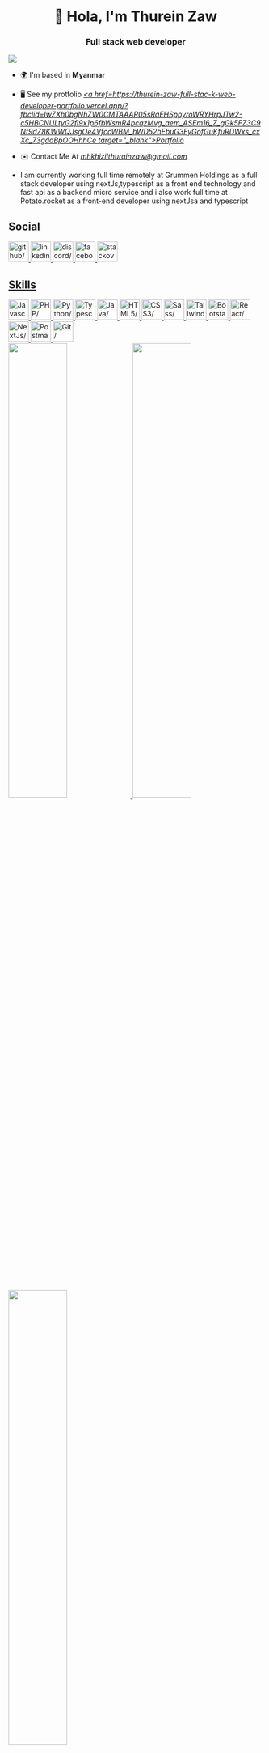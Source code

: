 <h1 align="center">👋 Hola, I'm Thurein Zaw</h1>

<h3 align="center">Full stack web developer</h3>

<img  src="https://github-profile-trophy.vercel.app/?username=mhkhizil&label=Profile%20views&color=0e75b6&style=flat"/>

 - 🌍 I'm based in **Myanmar**
- 🖥️ See my protfolio *<u><a href=https://thurein-zaw-full-stac-k-web-developer-portfolio.vercel.app/?fbclid=IwZXh0bgNhZW0CMTAAAR05sRaEHSppyroWRYHrpJTw2-c5HBCNULtyG2fl9x1p6fbWsmR4pcqzMvg_aem_ASEm16_Z_gGk5FZ3C9Nt9dZ8KWWQJsgOe4VfccWBM_hWD52hEbuG3FyGofGuKfuRDWxs_cxXc_73gdaBpOOHhhCe target="_blank">Portfolio</a></u>*
- ✉️ Contact Me At *<u><a href=mailto:mhkhizilthurainzaw@gmail.com target="_blank">mhkhizilthurainzaw@gmail.com</a></u>*


- I am currently working full time remotely at Grummen Holdings as a full stack developer using nextJs,typescript as a front end technology and fast api as a backend micro service and i also work full time at Potato.rocket as a front-end developer using nextJsa and typescript
<h2>Social</h2>
<a href="https://www.github.com/mhkhizil" target="_blank" ><img src="https://res.cloudinary.com/dreamlist/image/upload/v1676730434/ease-prof/social/github-tile_gsrozh.svg" height="40" width="40" alt=github/>
<a href="https://www.linkedin.com/in/thurein-zaw-62ab73291" target="_blank" ><img src="https://res.cloudinary.com/dreamlist/image/upload/v1676730564/ease-prof/social/linkedin-tile_jaz1sv.svg" height="40" width="40" alt=linkedin/>
<a href="https://discord.com/users/thureinzaw" target="_blank" ><img src="https://res.cloudinary.com/dreamlist/image/upload/v1676730718/ease-prof/social/discord-icon-svgrepo-com_wuyhta.svg" height="40" width="40" alt=discord/>
<a href="https://www.facebook.com/khizil/" target="_blank" ><img src="https://res.cloudinary.com/dreamlist/image/upload/v1676730776/ease-prof/social/facebook-tile_ohluug.svg" height="40" width="40" alt=facebook/>
<a href="https://www.stackoverflow.com/users/18001133/mh-khizil" target="_blank" ><img src="https://res.cloudinary.com/dreamlist/image/upload/v1676731089/ease-prof/social/stackoverflow-tile_h07xxl.svg" height="40" width="40" alt=stackoverflow/>

<h2>Skills</h2>
<a href="https://developer.mozilla.org/en-US/docs/Web/JavaScript" target="_blank" ><img src="https://res.cloudinary.com/dreamlist/image/upload/v1676609805/ease-prof/programming%20languages/javascript_zl26n3.svg" height="40" width="40" alt=Javascript/>
<a href="https://www.php.net/" target="_blank" ><img src="https://res.cloudinary.com/dreamlist/image/upload/v1676728606/ease-prof/programming%20languages/php-icon_l6wqva.svg" height="40" width="40" alt=PHP/>
<a href="https://www.python.org/" target="_blank" ><img src="https://res.cloudinary.com/dreamlist/image/upload/v1676609806/ease-prof/programming%20languages/python_e8bquv.svg" height="40" width="40" alt=Python/>
<a href="https://www.typescriptlang.org/" target="_blank" ><img src="https://res.cloudinary.com/dreamlist/image/upload/v1676609806/ease-prof/programming%20languages/typescript_yy0l4p.svg" height="40" width="40" alt=Typescript/>
<a href="https://www.oracle.com/java/" target="_blank" ><img src="https://res.cloudinary.com/dreamlist/image/upload/v1676727028/ease-prof/programming%20languages/java-icon_ksqmpo.svg" height="40" width="40" alt=Java/>
<a href="https://developer.mozilla.org/en-US/docs/Glossary/HTML5" target="_blank" ><img src="https://res.cloudinary.com/dreamlist/image/upload/v1676609810/ease-prof/others/html_lk2f50.svg" height="40" width="40" alt=HTML5/>
<a href="https://www.w3.org/TR/CSS/#css" target="_blank" ><img src="https://res.cloudinary.com/dreamlist/image/upload/v1676609810/ease-prof/others/css_ebnigo.svg" height="40" width="40" alt=CSS3/>
<a href="https://sass-lang.com/" target="_blank" ><img src="https://res.cloudinary.com/dreamlist/image/upload/v1676728717/ease-prof/programming%20languages/sass-1_e2j4kh.svg" height="40" width="40" alt=Sass/>
<a href="https://tailwindcss.com/" target="_blank" ><img src="https://res.cloudinary.com/dreamlist/image/upload/v1676728764/ease-prof/programming%20languages/tailwindcss_ypanrz.svg" height="40" width="40" alt=TailwindCSS/>
<a href="https://getbootstrap.com/" target="_blank" ><img src="https://res.cloudinary.com/dreamlist/image/upload/v1676609812/ease-prof/frameworks/boostrap_tlv0am.svg" height="40" width="40" alt=Bootstarp/>
<a href="https://reactjs.org/" target="_blank" ><img src="https://res.cloudinary.com/dreamlist/image/upload/v1676609814/ease-prof/frameworks/react_cbllza.svg" height="40" width="40" alt=React/>
<a href="https://nextjs.org/docs" target="_blank" ><img src="https://res.cloudinary.com/dreamlist/image/upload/v1676728805/ease-prof/programming%20languages/next-js_dx85pb.svg" height="40" width="40" alt=NextJs/>
<a href="https://www.postman.com/" target="_blank" ><img src="https://res.cloudinary.com/dreamlist/image/upload/v1676726456/ease-prof/others/postman_ks3gcy.svg" height="40" width="40" alt=Postman/>
<a href="https://git-scm.com/" target="_blank" ><img src="https://res.cloudinary.com/dreamlist/image/upload/v1676726456/ease-prof/others/git_xzurom.svg" height="40" width="40" alt=Git/>

<br/>
<img width="48%" src="https://github-readme-stats.vercel.app/api?username=mhkhizil&show_icons=true&theme=dark"/>
<img width="48%" src="https://github-readme-streak-stats.herokuapp.com/?user=mhkhizil&theme=dark"/>
<img width="48%" src="https://github-readme-stats.vercel.app/api/top-langs/?username=mhkhizil&layout=compact&theme=dark"/>

